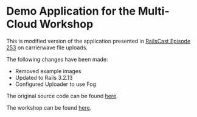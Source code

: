 # Demo Application for the Multi-Cloud Workshop

This is modified version of the application presented in  [RailsCast Episode 253](http://railscasts.com/episodes/253-carrierwave-file-uploads) on carrierwave file uploads. 

The following changes have been made:

* Removed example images
* Updated to Rails 3.2.13
* Configured Uploader to use Fog

The original source code can be found [here](https://github.com/ryanb/railscasts-episodes/tree/master/episode-253). 

The workshop can be found [here](https://github.com/rackerlabs/multi-cloud-workshop).
